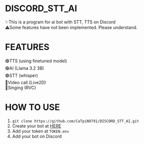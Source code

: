 # DISCORD_STT_AI  
✨This is a program for ai bot with STT, TTS on Discord  
⚠️Some features have not been implemented. Please understand.  
# FEATURES  
🟢TTS (using finetuned model)  
🟢AI (Llama 3.2 3B)  
🟢STT (whisper)  
🔴Video call (Live2D)  
🔴Singing (RVC)  
# HOW TO USE
1. `git clone https://github.com/CaTpiN9791/DISCORD_STT_AI.git`
2. Create your bot at [HERE](https://discord.com/developers)
3. Add your token at `TOKEN.env`
4. Add your bot on Discord
   
